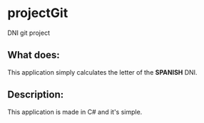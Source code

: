 # projectGit
DNI git project
## What does: 
This application simply calculates the letter of the **SPANISH** DNI.
## Description:
This application is made in C# and it's simple.
